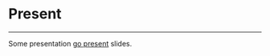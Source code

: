 # Present
------------

Some presentation [go present](https://godoc.org/golang.org/x/tools/present) slides.

